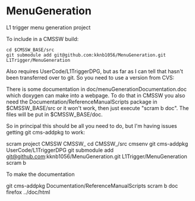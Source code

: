 MenuGeneration
==============

L1 trigger menu generation project

To include in a CMSSW build:

    cd $CMSSW_BASE/src
    git submodule add git@github.com:kknb1056/MenuGeneration.git L1Trigger/MenuGeneration
    
Also requires UserCode/L1TriggerDPG, but as far as I can tell that hasn't been transferred over to git. So you need to use a version from CVS:

There is some documentation in doc/menuGenerationDocumentation.doc which doxygen can make into a webpage. To do that in CMSSW you also need the Documentation/ReferenceManualScripts package in $CMSSW_BASE/src or it won't work, then just execute "scram b doc". The files will be put in $CMSSW_BASE/doc.

So in principal this should be all you need to do, but I'm having issues getting git cms-addpkg to work:

scram project CMSSW CMSSW_<some version>
cd CMSSW_<some version>/src
cmsenv
git cms-addpkg UserCode/L1TriggerDPG
git submodule add git@github.com:kknb1056/MenuGeneration.git L1Trigger/MenuGeneration
scram b

To make the documentation

git cms-addpkg Documentation/ReferenceManualScripts
scram b doc
firefox ../doc/html
